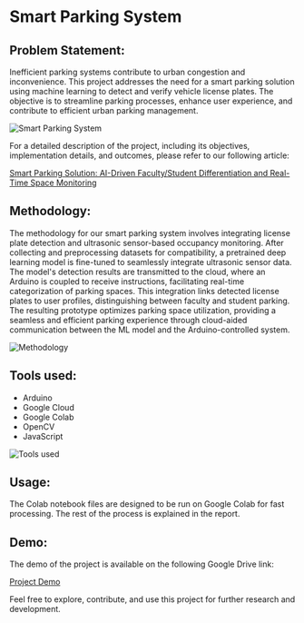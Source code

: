 # Smart Parking System

## Problem Statement:

Inefficient parking systems contribute to urban congestion and inconvenience. This project addresses the need for a smart parking solution using machine learning to detect and verify vehicle license plates. The objective is to streamline parking processes, enhance user experience, and contribute to efficient urban parking management.

![Smart Parking System](https://github.com/msamiullah1080/My-Projects/assets/125732093/90e4b870-1a21-408a-92ce-0829641e51a0)

For a detailed description of the project, including its objectives, implementation details, and outcomes, please refer to our following article:

[Smart Parking Solution: AI-Driven Faculty/Student Differentiation and Real-Time Space Monitoring](https://medium.com/@zohaibirfan/smart-parking-solution-ai-driven-faculty-student-differentiation-and-real-time-space-monitoring-7d53a195673b)


## Methodology:

The methodology for our smart parking system involves integrating license plate detection and ultrasonic sensor-based occupancy monitoring. After collecting and preprocessing datasets for compatibility, a pretrained deep learning model is fine-tuned to seamlessly integrate ultrasonic sensor data. The model's detection results are transmitted to the cloud, where an Arduino is coupled to receive instructions, facilitating real-time categorization of parking spaces. This integration links detected license plates to user profiles, distinguishing between faculty and student parking. The resulting prototype optimizes parking space utilization, providing a seamless and efficient parking experience through cloud-aided communication between the ML model and the Arduino-controlled system.

![Methodology](https://github.com/msamiullah1080/My-Projects/assets/125732093/ceb01dfd-ab7a-4f4c-851c-8c5be1f63c42)

## Tools used:

- Arduino
- Google Cloud
- Google Colab
- OpenCV
- JavaScript

![Tools used](https://github.com/msamiullah1080/My-Projects/assets/125732093/6c78471d-8c56-45d6-81ec-e28a9e6238f7)


## Usage:

The Colab notebook files are designed to be run on Google Colab for fast processing. The rest of the process is explained in the report.

## Demo:

The demo of the project is available on the following Google Drive link:

[Project Demo](https://drive.google.com/file/d/1VCcxKJJRRikaF632ajOwWqZ60ERYM9qa/view?usp=sharing)



Feel free to explore, contribute, and use this project for further research and development.
